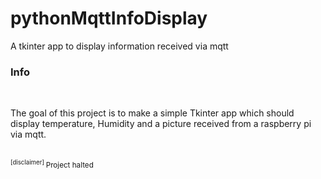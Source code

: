 # pythonMqttInfoDisplay
A tkinter app to display information received via mqtt


### Info

<br>
 
The goal of this project is to make a simple Tkinter app which should display temperature, Humidity and a picture received from a raspberry pi via mqtt.

<br>

<sub>
  <sup>
    [disclaimer]
  </sup>
Project halted
</sub>
